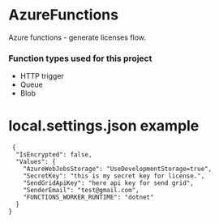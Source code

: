 # AzureFunctions
Azure functions - generate licenses flow.


### Function types used for this project
* HTTP trigger
* Queue
* Blob

# local.settings.json example
```
 {
  "IsEncrypted": false,
  "Values": {
    "AzureWebJobsStorage": "UseDevelopmentStorage=true",
    "SecretKey": "this is my secret key for license.",
    "SendGridApiKey": "here api key for send grid",
    "SenderEmail": "test@gmail.com",
    "FUNCTIONS_WORKER_RUNTIME": "dotnet"
  }
}
```
